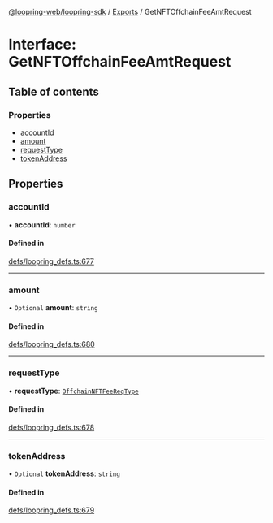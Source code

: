 [@loopring-web/loopring-sdk](../README.md) / [Exports](../modules.md) / GetNFTOffchainFeeAmtRequest

# Interface: GetNFTOffchainFeeAmtRequest

## Table of contents

### Properties

- [accountId](GetNFTOffchainFeeAmtRequest.md#accountid)
- [amount](GetNFTOffchainFeeAmtRequest.md#amount)
- [requestType](GetNFTOffchainFeeAmtRequest.md#requesttype)
- [tokenAddress](GetNFTOffchainFeeAmtRequest.md#tokenaddress)

## Properties

### accountId

• **accountId**: `number`

#### Defined in

[defs/loopring_defs.ts:677](https://github.com/Loopring/loopring_sdk/blob/acbd5a2/src/defs/loopring_defs.ts#L677)

___

### amount

• `Optional` **amount**: `string`

#### Defined in

[defs/loopring_defs.ts:680](https://github.com/Loopring/loopring_sdk/blob/acbd5a2/src/defs/loopring_defs.ts#L680)

___

### requestType

• **requestType**: [`OffchainNFTFeeReqType`](../enums/OffchainNFTFeeReqType.md)

#### Defined in

[defs/loopring_defs.ts:678](https://github.com/Loopring/loopring_sdk/blob/acbd5a2/src/defs/loopring_defs.ts#L678)

___

### tokenAddress

• `Optional` **tokenAddress**: `string`

#### Defined in

[defs/loopring_defs.ts:679](https://github.com/Loopring/loopring_sdk/blob/acbd5a2/src/defs/loopring_defs.ts#L679)
